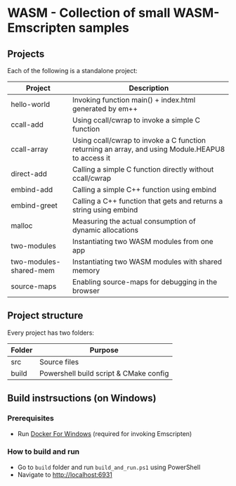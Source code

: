 # WASM - Collection of small WASM-Emscripten samples

## Projects

Each of the following is a standalone project:

| Project | Description |
| ------- | ----------- |
| hello-world | Invoking function main() + index.html generated by em++ |
| ccall-add | Using ccall/cwrap to invoke a simple C function |
| ccall-array | Using ccall/cwrap to invoke a C function returning an array, and using Module.HEAPU8 to access it |
| direct-add | Calling a simple C function directly without ccall/cwrap |
| embind-add | Calling a simple C++ function using embind |
| embind-greet | Calling a C++ function that gets and returns a string using embind |
| malloc | Measuring the actual consumption of dynamic allocations |
| two-modules | Instantiating two WASM modules from one app |
| two-modules-shared-mem | Instantiating two WASM modules with shared memory |
| source-maps | Enabling source-maps for debugging in the browser |

## Project structure
 
Every project has two folders:

| Folder | Purpose |
| ------ | ------- |
| src    | Source files |
| build  | Powershell build script & CMake config |

## Build instrsuctions (on Windows)

### Prerequisites

-  Run [Docker For Windows](https://docs.docker.com/docker-for-windows/) (required for invoking Emscripten)

### How to build and run

- Go to `build` folder and run `build_and_run.ps1` using PowerShell
- Navigate to [http://localhost:6931](http://localhost:6931)
